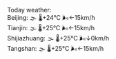 Today weather:  
Beijing: 🌫  🌡️+24°C 🌬️←15km/h  
Tianjin: 🌫  🌡️+25°C 🌬️←15km/h  
Shijiazhuang: 🌫  🌡️+25°C 🌬️↓0km/h  
Tangshan: 🌫  🌡️+25°C 🌬️←15km/h  
